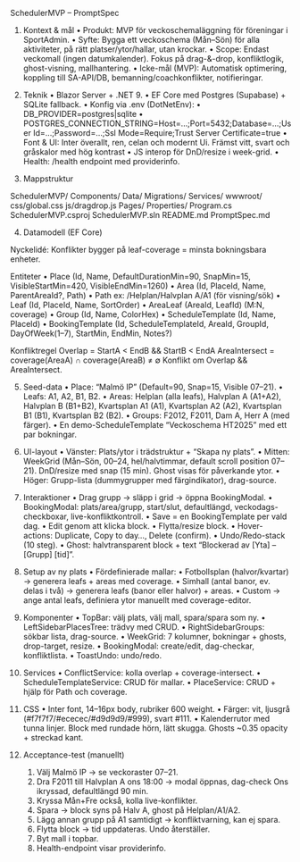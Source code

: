 SchedulerMVP – PromptSpec

1) Kontext & mål
	•	Produkt: MVP för veckoschemaläggning för föreningar i SportAdmin.
	•	Syfte: Bygga ett veckoschema (Mån–Sön) för alla aktiviteter, på rätt platser/ytor/hallar, utan krockar.
	•	Scope: Endast veckomall (ingen datumkalender). Fokus på drag-&-drop, konfliktlogik, ghost-visning, mallhantering.
	•	Icke-mål (MVP): Automatisk optimering, koppling till SA-API/DB, bemanning/coachkonflikter, notifieringar.

2) Teknik
	•	Blazor Server + .NET 9.
	•	EF Core med Postgres (Supabase) + SQLite fallback.
	•	Konfig via .env (DotNetEnv):
	•	DB_PROVIDER=postgres|sqlite
	•	POSTGRES_CONNECTION_STRING=Host=…;Port=5432;Database=…;User Id=…;Password=…;Ssl Mode=Require;Trust Server Certificate=true
	•	Font & UI: Inter överallt, ren, celan och modernt Ui. Främst vitt, svart och gråskalor med hög kontrast
	•	JS interop för DnD/resize i week-grid.
	•	Health: /health endpoint med providerinfo.

3) Mappstruktur

SchedulerMVP/
Components/
Data/
Migrations/
Services/
wwwroot/
css/global.css
js/dragdrop.js
Pages/
Properties/
Program.cs
SchedulerMVP.csproj
SchedulerMVP.sln
README.md
PromptSpec.md

4) Datamodell (EF Core)

Nyckelidé: Konflikter bygger på leaf-coverage = minsta bokningsbara enheter.

Entiteter
	•	Place (Id, Name, DefaultDurationMin=90, SnapMin=15, VisibleStartMin=420, VisibleEndMin=1260)
	•	Area (Id, PlaceId, Name, ParentAreaId?, Path)
	•	Path ex: /Helplan/Halvplan A/A1 (för visning/sök)
	•	Leaf (Id, PlaceId, Name, SortOrder)
	•	AreaLeaf (AreaId, LeafId) (M:N, coverage)
	•	Group (Id, Name, ColorHex)
	•	ScheduleTemplate (Id, Name, PlaceId)
	•	BookingTemplate (Id, ScheduleTemplateId, AreaId, GroupId, DayOfWeek(1–7), StartMin, EndMin, Notes?)

Konfliktregel
Overlap = StartA < EndB && StartB < EndA
AreaIntersect = coverage(AreaA) ∩ coverage(AreaB) ≠ ∅
Konflikt om Overlap && AreaIntersect.

5) Seed-data
	•	Place: “Malmö IP” (Default=90, Snap=15, Visible 07–21).
	•	Leafs: A1, A2, B1, B2.
	•	Areas: Helplan (alla leafs), Halvplan A (A1+A2), Halvplan B (B1+B2), Kvartsplan A1 (A1), Kvartsplan A2 (A2), Kvartsplan B1 (B1), Kvartsplan B2 (B2).
	•	Groups: F2012, F2011, Dam A, Herr A (med färger).
	•	En demo-ScheduleTemplate “Veckoschema HT2025” med ett par bokningar.

6) UI-layout
	•	Vänster: Plats/ytor i trädstruktur + “Skapa ny plats”.
	•	Mitten: WeekGrid (Mån–Sön, 00–24, hel/halvtimmar, default scroll position 07–21). DnD/resize med snap (15 min). Ghost visas för påverkande ytor.
	•	Höger: Grupp-lista (dummygrupper med färgindikator), drag-source.

7) Interaktioner
	•	Drag grupp → släpp i grid → öppna BookingModal.
	•	BookingModal: plats/area/grupp, start/slut, defaultlängd, veckodags-checkboxar, live-konfliktkontroll.
	•	Save = en BookingTemplate per vald dag.
	•	Edit genom att klicka block.
	•	Flytta/resize block.
	•	Hover-actions: Duplicate, Copy to day…, Delete (confirm).
	•	Undo/Redo-stack (10 steg).
	•	Ghost: halvtransparent block + text “Blockerad av [Yta] – [Grupp] [tid]”.

8) Setup av ny plats
	•	Fördefinierade mallar:
	•	Fotbollsplan (halvor/kvartar) → generera leafs + areas med coverage.
	•	Simhall (antal banor, ev. delas i två) → generera leafs (banor eller halvor) + areas.
	•	Custom → ange antal leafs, definiera ytor manuellt med coverage-editor.

9) Komponenter
	•	TopBar: välj plats, välj mall, spara/spara som ny.
	•	LeftSidebarPlacesTree: trädvy med CRUD.
	•	RightSidebarGroups: sökbar lista, drag-source.
	•	WeekGrid: 7 kolumner, bokningar + ghosts, drop-target, resize.
	•	BookingModal: create/edit, dag-checkar, konfliktlista.
	•	ToastUndo: undo/redo.

10) Services
	•	ConflictService: kolla overlap + coverage-intersect.
	•	ScheduleTemplateService: CRUD för mallar.
	•	PlaceService: CRUD + hjälp för Path och coverage.

11) CSS
	•	Inter font, 14–16px body, rubriker 600 weight.
	•	Färger: vit, ljusgrå (#f7f7f7/#ececec/#d9d9d9/#999), svart #111.
	•	Kalenderrutor med tunna linjer. Block med rundade hörn, lätt skugga. Ghosts ~0.35 opacity + streckad kant.

12) Acceptance-test (manuellt)
	1.	Välj Malmö IP → se veckoraster 07–21.
	2.	Dra F2011 till Halvplan A ons 18:00 → modal öppnas, dag-check Ons ikryssad, defaultlängd 90 min.
	3.	Kryssa Mån+Fre också, kolla live-konflikter.
	4.	Spara → block syns på Halv A, ghost på Helplan/A1/A2.
	5.	Lägg annan grupp på A1 samtidigt → konfliktvarning, kan ej spara.
	6.	Flytta block → tid uppdateras. Undo återställer.
	7.	Byt mall i topbar.
	8.	Health-endpoint visar providerinfo.
